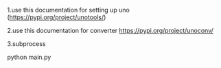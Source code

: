 1.use this documentation for setting up uno (https://pypi.org/project/unotools/)

2.use this documentation for converter https://pypi.org/project/unoconv/

3.subprocess

python main.py